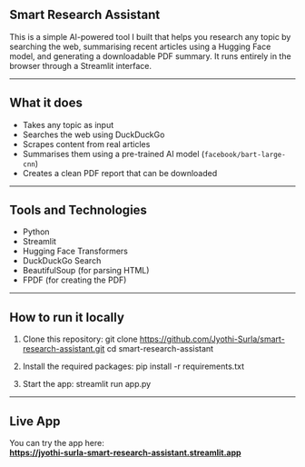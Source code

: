 ## Smart Research Assistant

This is a simple AI-powered tool I built that helps you research any topic by searching the web, summarising recent articles using a Hugging Face model, and generating a downloadable PDF summary. It runs entirely in the browser through a Streamlit interface.

---

## What it does

- Takes any topic as input  
- Searches the web using DuckDuckGo  
- Scrapes content from real articles  
- Summarises them using a pre-trained AI model (`facebook/bart-large-cnn`)  
- Creates a clean PDF report that can be downloaded  

---

## Tools and Technologies

- Python  
- Streamlit  
- Hugging Face Transformers  
- DuckDuckGo Search  
- BeautifulSoup (for parsing HTML)  
- FPDF (for creating the PDF)  

---

## How to run it locally

1. Clone this repository:
git clone https://github.com/Jyothi-Surla/smart-research-assistant.git
cd smart-research-assistant

2. Install the required packages:
pip install -r requirements.txt

3. Start the app:
streamlit run app.py
---

## Live App
You can try the app here:  
**https://jyothi-surla-smart-research-assistant.streamlit.app**
